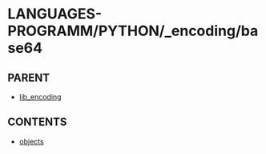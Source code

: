 # LANGUAGES-PROGRAMM/PYTHON/_encoding/base64

## PARENT  
*	[lib_encoding](../README.md)  

## CONTENTS  
*	[objects](objects.md)  

